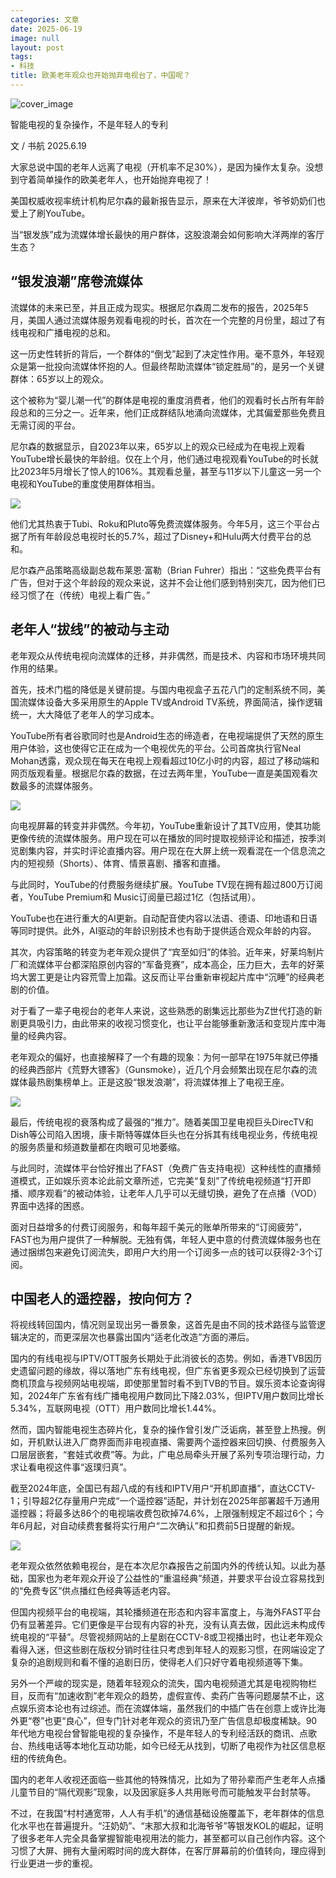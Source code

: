 ```yaml
---
categories: 文章
date: 2025-06-19
image: null
layout: post
tags:
- 科技
title: 欧美老年观众也开始抛弃电视台了，中国呢？
---
```


![cover_image](01.jpg)

智能电视的复杂操作，不是年轻人的专利  

文 / 书航 2025.6.19  

大家总说中国的老年人远离了电视（开机率不足30%），是因为操作太复杂。没想到守着简单操作的欧美老年人，也开始抛弃电视了！  

美国权威收视率统计机构尼尔森的最新报告显示，原来在大洋彼岸，爷爷奶奶们也爱上了刷YouTube。  

当“银发族”成为流媒体增长最快的用户群体，这股浪潮会如何影响大洋两岸的客厅生态？  

## “银发浪潮”席卷流媒体

流媒体的未来已至，并且正成为现实。根据尼尔森周二发布的报告，2025年5月，美国人通过流媒体服务观看电视的时长，首次在一个完整的月份里，超过了有线电视和广播电视的总和。  

这一历史性转折的背后，一个群体的“倒戈”起到了决定性作用。毫不意外，年轻观众是第一批投向流媒体怀抱的人。但最终帮助流媒体“锁定胜局”的，是另一个关键群体：65岁以上的观众。  

这个被称为“婴儿潮一代”的群体是电视的重度消费者，他们的观看时长占所有年龄段总和的三分之一。近年来，他们正成群结队地涌向流媒体，尤其偏爱那些免费且无需订阅的平台。  

尼尔森的数据显示，自2023年以来，65岁以上的观众已经成为在电视上观看YouTube增长最快的年龄组。仅在上个月，他们通过电视观看YouTube的时长就比2023年5月增长了惊人的106%。其观看总量，甚至与11岁以下儿童这一另一个电视和YouTube的重度使用群体相当。  

![](02.png)

他们尤其热衷于Tubi、Roku和Pluto等免费流媒体服务。今年5月，这三个平台占据了所有年龄段总电视时长的5.7%，超过了Disney+和Hulu两大付费平台的总和。  

尼尔森产品策略高级副总裁布莱恩·富勒（Brian Fuhrer）指出：“这些免费平台有广告，但对于这个年龄段的观众来说，这并不会让他们感到特别突兀，因为他们已经习惯了在（传统）电视上看广告。”  

## 老年人“拔线”的被动与主动

老年观众从传统电视向流媒体的迁移，并非偶然，而是技术、内容和市场环境共同作用的结果。  

首先，技术门槛的降低是关键前提。与国内电视盒子五花八门的定制系统不同，美国流媒体设备大多采用原生的Apple TV或Android TV系统，界面简洁，操作逻辑统一，大大降低了老年人的学习成本。  

YouTube所有者谷歌同时也是Android生态的缔造者，在电视端提供了天然的原生用户体验，这也使得它正在成为一个电视优先的平台。公司首席执行官Neal Mohan透露，观众现在每天在电视上观看超过10亿小时的内容，超过了移动端和网页版观看量。根据尼尔森的数据，在过去两年里，YouTube一直是美国观看次数最多的流媒体服务。  

![](03.png)

向电视屏幕的转变并非偶然。今年初，YouTube重新设计了其TV应用，使其功能更像传统的流媒体服务。用户现在可以在播放的同时提取视频评论和描述，按季浏览剧集内容，并实时评论直播内容。用户现在在大屏上统一观看混在一个信息流之内的短视频（Shorts）、体育、情景喜剧、播客和直播。  

与此同时，YouTube的付费服务继续扩展。YouTube TV现在拥有超过800万订阅者，YouTube Premium和 Music订阅量已超过1亿（包括试用）。  

YouTube也在进行重大的AI更新。自动配音使内容以法语、德语、印地语和日语等同时提供。此外，AI驱动的年龄识别技术也有助于提供适合观众年龄的内容。  

其次，内容策略的转变为老年观众提供了“宾至如归”的体验。近年来，好莱坞制片厂和流媒体平台都深陷原创内容的“军备竞赛”，成本高企，压力巨大，去年的好莱坞大罢工更是让内容荒雪上加霜。这反而让平台重新审视起片库中“沉睡”的经典老剧的价值。  

对于看了一辈子电视台的老年人来说，这些熟悉的剧集远比那些为Z世代打造的新剧更具吸引力，由此带来的收视习惯变化，也让平台能够重新激活和变现片库中海量的经典内容。  

老年观众的偏好，也直接解释了一个有趣的现象：为何一部早在1975年就已停播的经典西部片《荒野大镖客》（Gunsmoke），近几个月会频繁出现在尼尔森的流媒体最热剧集榜单上。正是这股“银发浪潮”，将流媒体推上了电视王座。  

![](04.jpg)

最后，传统电视的衰落构成了最强的“推力”。随着美国卫星电视巨头DirecTV和Dish等公司陷入困境，康卡斯特等媒体巨头也在分拆其有线电视业务，传统电视的服务质量和频道数量都在肉眼可见地萎缩。  

与此同时，流媒体平台恰好推出了FAST（免费广告支持电视）这种线性的直播频道模式，正如娱乐资本论此前文章所述，它完美“复刻”了传统电视频道“打开即播、顺序观看”的被动体验，让老年人几乎可以无缝切换，避免了在点播（VOD）界面中选择的困惑。  

面对日益增多的付费订阅服务，和每年超千美元的账单所带来的“订阅疲劳”，FAST也为用户提供了一种解脱。无独有偶，年轻人更中意的付费流媒体服务也在通过捆绑包来避免订阅流失，即用户大约用一个订阅多一点的钱可以获得2-3个订阅。  

## 中国老人的遥控器，按向何方？

将视线转回国内，情况则呈现出另一番景象，这首先是由不同的技术路径与监管逻辑决定的，而更深层次也暴露出国内“适老化改造”方面的滞后。  

国内的有线电视与IPTV/OTT服务长期处于此消彼长的态势。例如，香港TVB因历史遗留问题的缘故，得以落地广东有线电视，但广东省更多观众已经切换到了运营商机顶盒与视频网站电视端，即使那里暂时看不到TVB的节目。娱乐资本论查询得知，2024年广东省有线广播电视用户数同比下降2.03%，但IPTV用户数同比增长5.34%，互联网电视（OTT）用户数同比增长1.44%。  

然而，国内智能电视生态碎片化，复杂的操作曾引发广泛诟病，甚至登上热搜。例如，开机默认进入厂商界面而非电视直播、需要两个遥控器来回切换、付费服务入口层层嵌套，“套娃式收费”等。为此，广电总局牵头开展了系列专项治理行动，力求让看电视这件事“返璞归真”。  

截至2024年底，全国已有超八成的有线和IPTV用户“开机即直播”，直达CCTV-1；引导超2亿存量用户完成“一个遥控器”适配，并计划在2025年部署超千万通用遥控器；将最多达86个的电视端收费包砍掉74.6%，上限强制规定不超过6个；今年6月起，对自动续费套餐将实行用户“二次确认”和扣费前5日提醒的新规。  

![](05.png)

老年观众依然依赖电视台，是在本次尼尔森报告之前国内外的传统认知。以此为基础，国家也为老年观众开设了公益性的“重温经典”频道，并要求平台设立容易找到的“免费专区”供点播红色经典等适老内容。  

但国内视频平台的电视端，其轮播频道在形态和内容丰富度上，与海外FAST平台仍有显著差异。它们更像是平台现有内容的补充，没有认真去做，因此远未构成传统电视的“平替”。尽管视频网站的上星剧在CCTV-8或卫视播出时，也让老年观众看得入迷，但这些剧在版权分销时往往只考虑到年轻人的观影习惯，在网端设定了复杂的追剧规则和看不懂的追剧日历，使得老人们只好守着电视频道等下集。  

另外一个严峻的现实是，随着年轻观众的流失，国内电视频道尤其是电视购物栏目，反而有“加速收割”老年观众的趋势，虚假宣传、卖药广告等问题屡禁不止，这点娱乐资本论也有过综述。而在流媒体端，虽然我们的中插广告在创意上或许比海外更“卷”也更“良心”，但专门针对老年观众的资讯乃至广告信息却极度稀缺。90年代地方电视台曾智能电视的复杂操作，不是年轻人的专利经活跃的商讯、点歌台、热线电话等本地化互动功能，如今已经无从找到，切断了电视作为社区信息枢纽的传统角色。  

国内的老年人收视还面临一些其他的特殊情况，比如为了带孙辈而产生老年人点播儿童节目的“隔代观影”现象，以及因家庭多人共用账号而可能触发平台封禁等。  

不过，在我国“村村通宽带，人人有手机”的通信基础设施覆盖下，老年群体的信息化水平也在普遍提升。“汪奶奶”、“末那大叔和北海爷爷”等银发KOL的崛起，证明了很多老年人完全具备掌握智能电视用法的能力，甚至都可以自己创作内容。这个习惯了大屏、拥有大量闲暇时间的庞大群体，在客厅屏幕前的价值转向，理应得到行业更进一步的重视。  